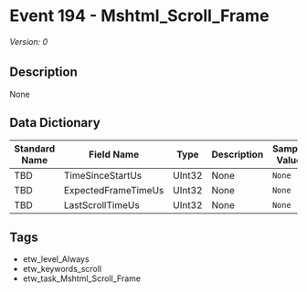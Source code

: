 # Event 194 - Mshtml_Scroll_Frame
###### Version: 0

## Description
None

## Data Dictionary
|Standard Name|Field Name|Type|Description|Sample Value|
|---|---|---|---|---|
|TBD|TimeSinceStartUs|UInt32|None|`None`|
|TBD|ExpectedFrameTimeUs|UInt32|None|`None`|
|TBD|LastScrollTimeUs|UInt32|None|`None`|

## Tags
* etw_level_Always
* etw_keywords_scroll
* etw_task_Mshtml_Scroll_Frame